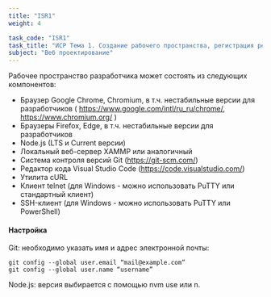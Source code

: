 ```yaml
---
title: "ISR1"
weight: 4

task_code: "ISR1"
task_title: "ИСР Тема 1. Создание рабочего пространства, регистрация репозитория Git в качество портфолио, анализ, обоснование выбора и настройка выбранных для работы аппаратно-программных комплексов, современных инструментальных средств удалённого доступа и веб-технологий"
subject: "Веб проектирование"
---
```


Рабочее пространство разработчика может состоять из следующих компонентов:

* Браузер Google Chrome, Chromium, в т.ч. нестабильные версии для разработчиков ( https://www.google.com/intl/ru_ru/chrome/, https://www.chromium.org/ )
* Браузеры Firefox, Edge, в т.ч. нестабильные версии для разработчиков
* Node.js (LTS и Current версии)
* Локальный веб-сервер XAMMP или аналогичный
* Система контроля версий Git (https://git-scm.com/)
* Редактор кода Visual Studio Code (https://code.visualstudio.com/)
* Утилита cURL
* Клиент telnet (для Windows - можно использовать PuTTY или стандартный клиент)
* SSH-клиент (для Windows - можно использовать PuTTY или PowerShell)

#### Настройка

Git: необходимо указать имя и адрес электронной почты:

```
git config --global user.email “mail@example.com”
git config --global user.name “username”
```

Node.js: версия выбирается с помощью nvm use или n.